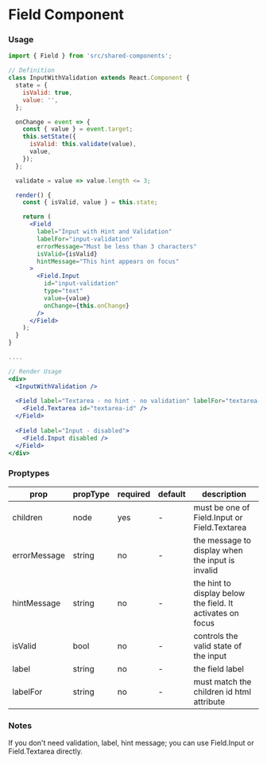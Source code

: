 # Field Component
### Usage

```jsx
import { Field } from 'src/shared-components';

// Definition
class InputWithValidation extends React.Component {
  state = {
    isValid: true,
    value: '',
  };

  onChange = event => {
    const { value } = event.target;
    this.setState({
      isValid: this.validate(value),
      value,
    });
  };

  validate = value => value.length <= 3;

  render() {
    const { isValid, value } = this.state;

    return (
      <Field
        label="Input with Hint and Validation"
        labelFor="input-validation"
        errorMessage="Must be less than 3 characters"
        isValid={isValid}
        hintMessage="This hint appears on focus"
      >
        <Field.Input
          id="input-validation"
          type="text"
          value={value}
          onChange={this.onChange}
        />
      </Field>
    );
  }
}

....

// Render Usage
<div>
  <InputWithValidation />
  
  <Field label="Textarea - no hint - no validation" labelFor="textarea-id">
    <Field.Textarea id="textarea-id" />
  </Field>
  
  <Field label="Input - disabled">
    <Field.Input disabled />
  </Field>
</div>
```

<!-- STORY -->

### Proptypes
| prop                | propType    | required | default    | description                                                                                                                  
|---------------------|-------------|----------|------------|------------------------------------------------------------------------------------------------------------------------------|
| children            | node        | yes      | -          | must be one of Field.Input or Field.Textarea |
| errorMessage        | string      | no       | -          | the message to display when the input is invalid |
| hintMessage         | string      | no       | -          | the hint to display below the field. It activates on focus |
| isValid             | bool        | no       | -          | controls the valid state of the input |
| label               | string      | no       | -          | the field label |
| labelFor            | string      | no       | -          | must match the children id html attribute |

### Notes
If you don't need validation, label, hint message; you can use Field.Input or Field.Textarea directly.

